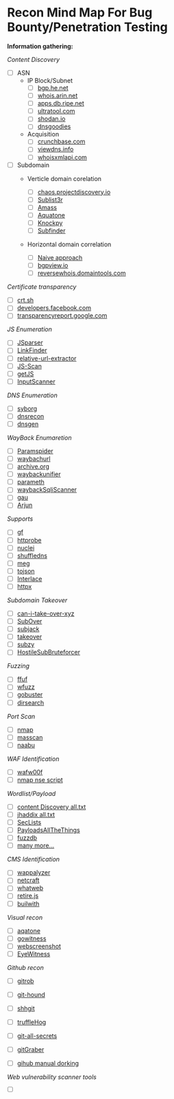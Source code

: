  # Recon Mind Map For Bug Bounty/Penetration Testing
 

**Information gathering:**

_Content Discovery_
  - [ ] ASN
     - IP Block/Subnet
       - [ ] [bgp.he.net](https://bgp.he.net/country)
       - [ ] [whois.arin.net](https://whois.arin.net/ui/)
       - [ ] [apps.db.ripe.net](https://apps.db.ripe.net/db-web-ui/query)
       - [ ] [ultratool.com](https://www.ultratools.com/tools/asnInfo)
       - [ ] [shodan.io](https://www.shodan.io/)
       - [ ] [dnsgoodies](http://dnsgoodies.com/)
       
     - Acquisition
       - [ ] [crunchbase.com](https://www.crunchbase.com/search/acquisition)
       - [ ] [viewdns.info](https://viewdns.info/reversewhois/ " First do whois, take the register email then perform reverse whois 'muni-adm@ics.muni.cz'")
       - [ ] [whoisxmlapi.com](https://tools.whoisxmlapi.com/reverse-whois-search)
       
 - [ ] Subdomain
     - Verticle domain corelation
     
       - [ ] [chaos.projectdiscovery.io](https://chaos.projectdiscovery.io/#/ "Single subdomains")
       - [ ] [Sublist3r](https://github.com/aboul3la/Sublist3r "Single subdomains")
       - [ ] [Amass](https://github.com/OWASP/Amass "Single subdomains")
       - [ ] [Aquatone](https://github.com/michenriksen/aquatone "Single subdomains")
       - [ ] [Knockpy](https://github.com/guelfoweb/knock "Single subdomains")
       - [ ] [Subfinder](https://github.com/projectdiscovery/subfinder "Multiple subdomains 'bruteforce subdomain+wordlist'")
       
     - Horizontal domain correlation
     
       - [ ] [Naive approach](/ "google.com, youtube.com, gmail.com" )
       - [ ] [bgpview.io](https://bgpview.io/search/google "Dedicated IP range, ASNs, IPv4") 
       - [ ] [reversewhois.domaintools.com](https://reversewhois.domaintools.com/)
       
_Certificate transparency_ 
  
  - [ ] [crt.sh](https://crt.sh/)
  - [ ] [developers.facebook.com](https://developers.facebook.com/tools/ct/search/)
  - [ ] [transparencyreport.google.com](https://transparencyreport.google.com/)
  
_JS Enumeration_  
   - [ ] [JSparser](https://github.com/nahamsec/JSParser)
   - [ ] [LinkFinder](https://github.com/GerbenJavado/LinkFinder)
   - [ ] [relative-url-extractor](https://github.com/jobertabma/relative-url-extractor)
   - [ ] [JS-Scan](https://github.com/zseano/JS-Scan)
   - [ ] [getJS](https://github.com/003random/getJS) 
   - [ ] [InputScanner](https://github.com/zseano/InputScanner)
 
_DNS Enumeration_ 
   - [ ] [syborg](https://github.com/MilindPurswani/Syborg)
   - [ ] [dnsrecon](https://github.com/darkoperator/dnsrecon)
   - [ ] [dnsgen](https://github.com/ProjectAnte/dnsgen "Automate dnsgen+masscan")
   
_WayBack Enumaretion_  
   - [ ] [Paramspider](https://github.com/devanshbatham/ParamSpider)
   - [ ] [waybachurl](https://github.com/tomnomnom/waybackurls)
   - [ ] [archive.org](https://archive.org/web/)
   - [ ] [waybackunifier](https://github.com/mhmdiaa/waybackunifier)
   - [ ] [parameth](https://github.com/maK-/parameth)
   - [ ] [waybackSqliScanner](https://github.com/ghostlulzhacks/waybackSqliScanner)
   - [ ] [gau](https://github.com/lc/gau)
   - [ ] [Arjun](https://github.com/s0md3v/Arjun)
   
_Supports_   
   - [ ] [gf](https://github.com/tomnomnom/gf)
   - [ ] [httprobe](https://github.com/tomnomnom/httprobe)
   - [ ] [nuclei](https://github.com/projectdiscovery/nuclei)
   - [ ] [shuffledns](https://github.com/projectdiscovery/shuffledns)
   - [ ] [meg](https://github.com/tomnomnom/meg)
   - [ ] [tojson](https://github.com/malijs/tojson)
   - [ ] [Interlace](https://github.com/codingo/Interlace)
   - [ ] [httpx](https://github.com/projectdiscovery/httpx)
   
_Subdomain Takeover_   
   - [ ] [can-i-take-over-xyz](https://github.com/EdOverflow/can-i-take-over-xyz)
   - [ ] [SubOver](https://github.com/Ice3man543/SubOver)
   - [ ] [subjack](https://github.com/haccer/subjack)
   - [ ] [takeover](https://github.com/m4ll0k/takeover)
   - [ ] [subzy](https://github.com/LukaSikic/subzy)
   - [ ] [HostileSubBruteforcer](https://github.com/nahamsec/HostileSubBruteforcer)
   
_Fuzzing_  
   - [ ] [ffuf](https://github.com/ffuf/ffuf)
   - [ ] [wfuzz](https://github.com/xmendez/wfuzz)
   - [ ] [gobuster](https://github.com/OJ/gobuster)
   - [ ] [dirsearch](https://github.com/maurosoria/dirsearch)
   
_Port Scan_   
   - [ ] [nmap](https://github.com/nmap/nmap)
   - [ ] [masscan](https://github.com/robertdavidgraham/masscan)
   - [ ] [naabu](https://github.com/projectdiscovery/naabu)
   
_WAF Identification_

   - [ ] [wafw00f](https://github.com/EnableSecurity/wafw00f)
   - [ ] [nmap nse script](https://github.com/nmap/nmap/blob/master/scripts/http-waf-detect.nse)
   
_Wordlist/Payload_   
   - [ ] [content Discovery all.txt](https://gist.github.com/jhaddix/b80ea67d85c13206125806f0828f4d10)
   - [ ] [jhaddix all.txt](https://gist.github.com/jhaddix/f64c97d0863a78454e44c2f7119c2a6a)
   - [ ] [SecLists](https://github.com/danielmiessler/SecLists)
   - [ ] [PayloadsAllTheThings](https://github.com/swisskyrepo/PayloadsAllTheThings)
   - [ ] [fuzzdb](https://github.com/fuzzdb-project/fuzzdb)
   - [ ] [many more...](https://github.com/foospidy/payloads)
   
_CMS Identification_
   - [ ] [wappalyzer](https://www.wappalyzer.com/lookup/)
   - [ ] [netcraft](https://www.netcraft.com/search/?q=google.com)
   - [ ] [whatweb](https://github.com/urbanadventurer/WhatWeb)
   - [ ] [retire.js](https://retirejs.github.io/retire.js/)
   - [ ] [builwith](https://github.com/ecrmnn/builtwith)
   
_Visual recon_   
   - [ ] [aqatone](https://github.com/michenriksen/aquatone)
   - [ ] [gowitness](https://github.com/sensepost/gowitness)
   - [ ] [webscreenshot](https://github.com/maaaaz/webscreenshot)
   - [ ] [EyeWitness](https://github.com/FortyNorthSecurity/EyeWitness)
   
_Github recon_   
   - [ ] [gitrob](https://github.com/michenriksen/gitrob)
   - [ ] [git-hound](https://github.com/tillson/git-hound)
   - [ ] [shhgit](https://github.com/eth0izzle/shhgit)
   - [ ] [truffleHog](https://github.com/dxa4481/truffleHog)
   - [ ] [git-all-secrets](https://github.com/anshumanbh/git-all-secrets)
   - [ ] [gitGraber](https://github.com/hisxo/gitGraber)
   - [ ] [gihub manual dorking](https://raw.githubusercontent.com/anvikshik1/Bug-Bounty-Check-List/master/payload/gihub-manual-dork)
     
   
_Web vulnerability scanner tools_   
   - [ ] []()
   
       
       
